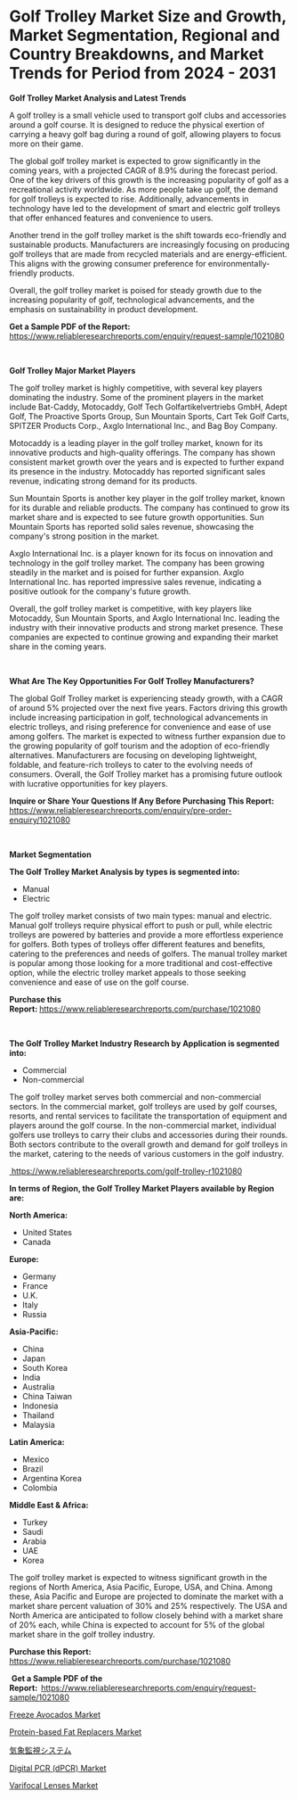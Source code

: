 <p><h1>Golf Trolley Market Size and Growth, Market Segmentation, Regional and Country Breakdowns, and Market Trends for Period from 2024 -  2031</h1></p><p><strong>Golf Trolley Market Analysis and Latest Trends</strong></p>
<p><p>A golf trolley is a small vehicle used to transport golf clubs and accessories around a golf course. It is designed to reduce the physical exertion of carrying a heavy golf bag during a round of golf, allowing players to focus more on their game.</p><p>The global golf trolley market is expected to grow significantly in the coming years, with a projected CAGR of 8.9% during the forecast period. One of the key drivers of this growth is the increasing popularity of golf as a recreational activity worldwide. As more people take up golf, the demand for golf trolleys is expected to rise. Additionally, advancements in technology have led to the development of smart and electric golf trolleys that offer enhanced features and convenience to users.</p><p>Another trend in the golf trolley market is the shift towards eco-friendly and sustainable products. Manufacturers are increasingly focusing on producing golf trolleys that are made from recycled materials and are energy-efficient. This aligns with the growing consumer preference for environmentally-friendly products.</p><p>Overall, the golf trolley market is poised for steady growth due to the increasing popularity of golf, technological advancements, and the emphasis on sustainability in product development.</p></p>
<p><strong>Get a Sample PDF of the Report:&nbsp;</strong> <a href="https://www.reliableresearchreports.com/enquiry/request-sample/1021080">https://www.reliableresearchreports.com/enquiry/request-sample/1021080</a></p>
<p>&nbsp;</p>
<p><strong>Golf Trolley Major Market Players</strong></p>
<p><p>The golf trolley market is highly competitive, with several key players dominating the industry. Some of the prominent players in the market include Bat-Caddy, Motocaddy, Golf Tech Golfartikelvertriebs GmbH, Adept Golf, The Proactive Sports Group, Sun Mountain Sports, Cart Tek Golf Carts, SPITZER Products Corp., Axglo International Inc., and Bag Boy Company.</p><p>Motocaddy is a leading player in the golf trolley market, known for its innovative products and high-quality offerings. The company has shown consistent market growth over the years and is expected to further expand its presence in the industry. Motocaddy has reported significant sales revenue, indicating strong demand for its products.</p><p>Sun Mountain Sports is another key player in the golf trolley market, known for its durable and reliable products. The company has continued to grow its market share and is expected to see future growth opportunities. Sun Mountain Sports has reported solid sales revenue, showcasing the company's strong position in the market.</p><p>Axglo International Inc. is a player known for its focus on innovation and technology in the golf trolley market. The company has been growing steadily in the market and is poised for further expansion. Axglo International Inc. has reported impressive sales revenue, indicating a positive outlook for the company's future growth.</p><p>Overall, the golf trolley market is competitive, with key players like Motocaddy, Sun Mountain Sports, and Axglo International Inc. leading the industry with their innovative products and strong market presence. These companies are expected to continue growing and expanding their market share in the coming years.</p></p>
<p>&nbsp;</p>
<p><strong>What Are The Key Opportunities For Golf Trolley Manufacturers?</strong></p>
<p><p>The global Golf Trolley market is experiencing steady growth, with a CAGR of around 5% projected over the next five years. Factors driving this growth include increasing participation in golf, technological advancements in electric trolleys, and rising preference for convenience and ease of use among golfers. The market is expected to witness further expansion due to the growing popularity of golf tourism and the adoption of eco-friendly alternatives. Manufacturers are focusing on developing lightweight, foldable, and feature-rich trolleys to cater to the evolving needs of consumers. Overall, the Golf Trolley market has a promising future outlook with lucrative opportunities for key players.</p></p>
<p><strong>Inquire or Share Your Questions If Any Before Purchasing This Report:</strong> <a href="https://www.reliableresearchreports.com/enquiry/pre-order-enquiry/1021080">https://www.reliableresearchreports.com/enquiry/pre-order-enquiry/1021080</a></p>
<p>&nbsp;</p>
<p><strong>Market Segmentation</strong></p>
<p><strong>The Golf Trolley Market Analysis by types is segmented into:</strong></p>
<p><ul><li>Manual</li><li>Electric</li></ul></p>
<p><p>The golf trolley market consists of two main types: manual and electric. Manual golf trolleys require physical effort to push or pull, while electric trolleys are powered by batteries and provide a more effortless experience for golfers. Both types of trolleys offer different features and benefits, catering to the preferences and needs of golfers. The manual trolley market is popular among those looking for a more traditional and cost-effective option, while the electric trolley market appeals to those seeking convenience and ease of use on the golf course.</p></p>
<p><strong>Purchase this Report:&nbsp;</strong><a href="https://www.reliableresearchreports.com/purchase/1021080">https://www.reliableresearchreports.com/purchase/1021080</a></p>
<p>&nbsp;</p>
<p><strong>The Golf Trolley Market Industry Research by Application is segmented into:</strong></p>
<p><ul><li>Commercial</li><li>Non-commercial</li></ul></p>
<p><p>The golf trolley market serves both commercial and non-commercial sectors. In the commercial market, golf trolleys are used by golf courses, resorts, and rental services to facilitate the transportation of equipment and players around the golf course. In the non-commercial market, individual golfers use trolleys to carry their clubs and accessories during their rounds. Both sectors contribute to the overall growth and demand for golf trolleys in the market, catering to the needs of various customers in the golf industry.</p></p>
<p><a href="https://www.reliableresearchreports.com/golf-trolley-r1021080">&nbsp;https://www.reliableresearchreports.com/golf-trolley-r1021080</a></p>
<p><strong>In terms of Region, the Golf Trolley Market Players available by Region are:</strong></p>
<p>
    <p> <strong> North America: </strong>
        <ul>
            <li>United States</li>
            <li>Canada</li>
        </ul>
        </p> 
    <p> <strong> Europe: </strong>
        <ul>
            <li>Germany</li>
            <li>France</li>
            <li>U.K.</li>
            <li>Italy</li>
            <li>Russia</li>
        </ul>
        </p> 
    <p> <strong> Asia-Pacific: </strong>
        <ul>
            <li>China</li>
            <li>Japan</li>
            <li>South Korea</li>
            <li>India</li>
            <li>Australia</li>
            <li>China Taiwan</li>
            <li>Indonesia</li>
            <li>Thailand</li>
            <li>Malaysia</li>
        </ul>
        </p> 
    <p> <strong> Latin America: </strong>
        <ul>
            <li>Mexico</li>
            <li>Brazil</li>
            <li>Argentina Korea</li>
            <li>Colombia</li>
        </ul>
        </p> 
    <p> <strong> Middle East & Africa: </strong>
        <ul>
            <li>Turkey</li>
            <li>Saudi</li>
            <li>Arabia</li>
            <li>UAE</li>
            <li>Korea</li>
        </ul>
    </p>
    </p>
<p><p>The golf trolley market is expected to witness significant growth in the regions of North America, Asia Pacific, Europe, USA, and China. Among these, Asia Pacific and Europe are projected to dominate the market with a market share percent valuation of 30% and 25% respectively. The USA and North America are anticipated to follow closely behind with a market share of 20% each, while China is expected to account for 5% of the global market share in the golf trolley industry.</p></p>
<p><strong>Purchase this Report: </strong><a href="https://www.reliableresearchreports.com/purchase/1021080">https://www.reliableresearchreports.com/purchase/1021080</a></p>
<p>&nbsp;<strong>Get a Sample PDF of the Report:&nbsp;&nbsp;</strong><a href="https://www.reliableresearchreports.com/enquiry/request-sample/1021080">https://www.reliableresearchreports.com/enquiry/request-sample/1021080</a></p>
<p><strong></strong></p>
<p><p><a href="https://www.linkedin.com/pulse/freeze-avocados-market-outlook-complete-industry-analysis-2024-fxqwc">Freeze Avocados Market</a></p><p><a href="https://issuu.com/reportprime-2/docs/protein-based-fat-replacers-market-_405debd815d39f">Protein-based Fat Replacers Market</a></p><p><a href="https://medium.com/@skylarreilly36/%E5%A4%A9%E5%80%99%E3%83%A2%E3%83%8B%E3%82%BF%E3%83%AA%E3%83%B3%E3%82%B0%E3%82%B7%E3%82%B9%E3%83%86%E3%83%A0%E5%B8%82%E5%A0%B4-%E5%B8%82%E5%A0%B4%E3%82%BB%E3%82%B0%E3%83%A1%E3%83%B3%E3%83%86%E3%83%BC%E3%82%B7%E3%83%A7%E3%83%B3-%E5%9C%B0%E7%90%86%E7%9A%84%E5%9C%B0%E5%9F%9F-%E3%81%8A%E3%82%88%E3%81%B32031%E5%B9%B4%E3%81%BE%E3%81%A7%E3%81%AE%E5%B8%82%E5%A0%B4%E4%BA%88%E6%B8%AC-52e6df7a44b2">気象監視システム</a></p><p><a href="https://issuu.com/reportprime-2/docs/digital-pcr-dpcr-market-size-2030.p_21a47d435639e8">Digital PCR (dPCR) Market</a></p><p><a href="https://github.com/lianapter60/Market-Research-Report-List-1/blob/main/varifocal-lenses-market.md">Varifocal Lenses Market</a></p></p>